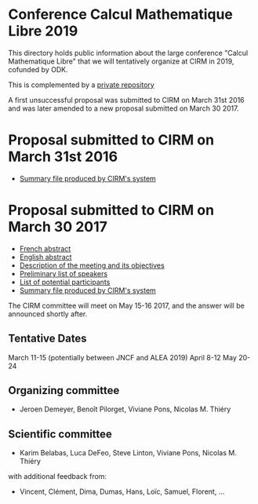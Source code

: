 ﻿# Conference Calcul Mathematique Libre 2019

This directory holds public information about the large conference
"Calcul Mathematique Libre" that we will tentatively organize at CIRM
in 2019, cofunded by ODK.

This is complemented by a [private repository](https://github.com/OpenDreamKit/CIRM2018)

A first unsuccessful proposal was submitted to CIRM on March 31st 2016 and was
later amended to a new proposal submitted on March 30 2017.

# Proposal submitted to CIRM on March 31st 2016

- [Summary file produced by CIRM's system](1744.html)

# Proposal submitted to CIRM on March 30 2017

- [French abstract](resume.tex)
- [English abstract](abstract.tex)
- [Description of the meeting and its objectives](volet_scientifique.tex)
- [Preliminary list of speakers](orateurs.tex)
- [List of potential participants](participants.tex)
- [Summary file produced by CIRM's system](1978.html)


The CIRM committee will meet on May 15-16 2017, and the answer will be
announced shortly after.

## Tentative Dates

March 11-15 (potentially between JNCF and ALEA 2019)
April 8-12
May 20-24

## Organizing committee

- Jeroen Demeyer, Benoît Pilorget, Viviane Pons, Nicolas M. Thiéry

## Scientific committee

- Karim Belabas, Luca DeFeo, Steve Linton, Viviane Pons, Nicolas M. Thiéry

with additional feedback from:

- Vincent, Clément, Dima, Dumas, Hans, Loïc, Samuel, Florent, ...
